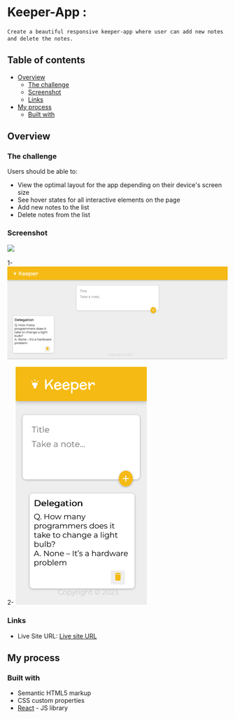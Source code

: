 # Keeper-App :
    Create a beautiful responsive keeper-app where user can add new notes and delete the notes.

## Table of contents

- [Overview](#overview)
  - [The challenge](#the-challenge)
  - [Screenshot](#screenshot)
  - [Links](#links)
- [My process](#my-process)
  - [Built with](#built-with)


## Overview

### The challenge

Users should be able to:

- View the optimal layout for the app depending on their device's screen size
- See hover states for all interactive elements on the page
- Add new notes to the list
- Delete notes from the list


### Screenshot

![](./screenshot.jpg)

1- ![Desktop-preview-screenshot](./public/screenshots/Desktop-view-screenshot.png)

2- ![Mobile-preview-screenshot](./public/screenshots/Mobile-view-screenshot.png)


### Links

- Live Site URL: [Live site URL](https://raza7522-keeper-app-react.netlify.app)


## My process

### Built with

- Semantic HTML5 markup
- CSS custom properties
- [React](https://reactjs.org/) - JS library

